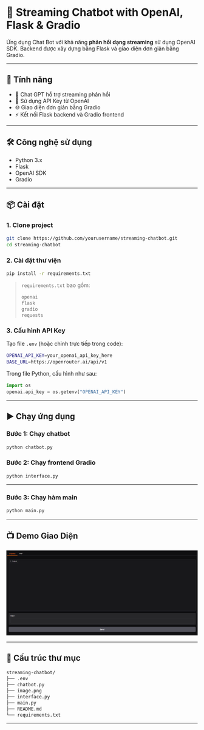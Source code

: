 # 💬 Streaming Chatbot with OpenAI, Flask & Gradio

Ứng dụng Chat Bot với khả năng **phản hồi dạng streaming** sử dụng OpenAI SDK. Backend được xây dựng bằng Flask và giao diện đơn giản bằng Gradio.

---

## 🚀 Tính năng

- 🤖 Chat GPT hỗ trợ streaming phản hồi
- 🔐 Sử dụng API Key từ OpenAI
- 🌐 Giao diện đơn giản bằng Gradio
- ⚡ Kết nối Flask backend và Gradio frontend

---

## 🛠️ Công nghệ sử dụng

- Python 3.x
- Flask
- OpenAI SDK
- Gradio

---

## 📦 Cài đặt

### 1. Clone project

```bash
git clone https://github.com/yourusername/streaming-chatbot.git
cd streaming-chatbot
```

### 2. Cài đặt thư viện

```bash
pip install -r requirements.txt
```

> `requirements.txt` bao gồm:
>
> ```
> openai
> flask
> gradio
> requests
> ```

### 3. Cấu hình API Key

Tạo file `.env` (hoặc chỉnh trực tiếp trong code):

```bash
OPENAI_API_KEY=your_openai_api_key_here
BASE_URL=https://openrouter.ai/api/v1
```

Trong file Python, cấu hình như sau:

```python
import os
openai.api_key = os.getenv("OPENAI_API_KEY")
```

---

## ▶️ Chạy ứng dụng

### Bước 1: Chạy chatbot

```bash
python chatbot.py
```

### Bước 2: Chạy frontend Gradio

```bash
python interface.py
```

---

### Bước 3: Chạy hàm main

```bash
python main.py
```

---

## 📺 Demo Giao Diện

![Alt text](image.png)

---

## 📂 Cấu trúc thư mục

```
streaming-chatbot/
├── .env
├── chatbot.py
├── image.png
├── interface.py
├── main.py
├── README.md
└── requirements.txt
```

---

